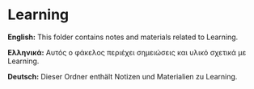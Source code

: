 # Learning

**English:** This folder contains notes and materials related to Learning.

**Ελληνικά:** Αυτός ο φάκελος περιέχει σημειώσεις και υλικό σχετικά με Learning.

**Deutsch:** Dieser Ordner enthält Notizen und Materialien zu Learning.
